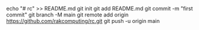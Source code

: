 echo "# rc" >> README.md
git init
git add README.md
git commit -m "first commit"
git branch -M main
git remote add origin https://github.com/rakcomputing/rc.git
git push -u origin main
